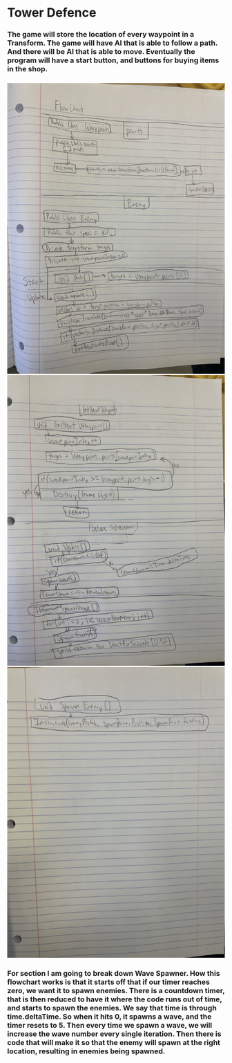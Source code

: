 # Tower Defence 

### The game will store the location of every waypoint in a Transform. The game will have AI that is able to follow a path. And there will be AI that is able to move. Eventually the program will have a start button, and buttons for buying items in the shop. 
### 
![Picture](IMG-1634.jpg)
![Picture](IMG-1635.jpg)
![Picture](IMG-1636.jpg)


### For section I am going to break down Wave Spawner. How this flowchart works is that it starts off that if our timer reaches zero, we want it to spawn enemies. There is a countdown timer, that is then reduced to have it where the code runs out of time, and starts to spawn the enemies. We say that time is through time.deltaTime. So when it hits 0, it spawns a wave, and the timer resets to 5. Then every time we spawn a wave, we will increase the wave number every single iteration. Then there is code that will make it so that the enemy will spawn at the right location, resulting in enemies being spawned. 